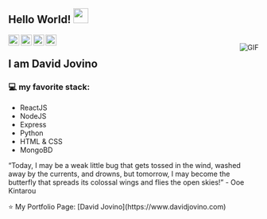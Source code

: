 ## Hello World! <img src="https://raw.githubusercontent.com/iampavangandhi/iampavangandhi/master/gifs/Hi.gif" width="30px"></h2>

<a href="https://www.linkedin.com/in/david-jovino-001a7964/">
  <img align="left" alt="Ajay's Linkdein" width="22px" src="https://cdn.jsdelivr.net/npm/simple-icons@v3/icons/linkedin.svg" />
</a>
<a href="https://github.com/DavidJovino">
  <img align="left" alt="Ajay's Github" width="22px" src="https://cdn.jsdelivr.net/npm/simple-icons@v3/icons/github.svg" />
</a>
<a href="https://www.instagram.com/jovino.david/">
  <img align="left" alt="Ajay's Hackerrank" width="22px" src="https://cdn.jsdelivr.net/npm/simple-icons@v3/icons/instagram.svg" />
</a>
<a href="https://replit.com/@DavidJovino">
  <img align="left" alt="Ajay's Kaggle" width="22px" src="https://cdn.jsdelivr.net/npm/simple-icons@3.13.0/icons/repl-dot-it.svg" />
</a>
<br />
<img align="right" alt="GIF" src="https://media.giphy.com/media/13HgwGsXF0aiGY/giphy.gif" />

## I am David Jovino

### 💻 my favorite stack:

- ReactJS
- NodeJS 
- Express
- Python
- HTML & CSS
- MongoBD

“Today, I may be a weak little bug that gets tossed in the wind, washed away by the currents, and drowns, but tomorrow, I may become the butterfly that spreads its colossal wings and flies the open skies!” - Ooe Kintarou

<footer>⭐️ My Portfolio Page: [David Jovino](https://www.davidjovino.com) </footer>
